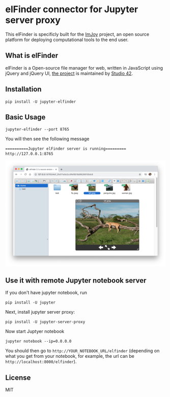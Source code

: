# elFinder connector for Jupyter server proxy

This elFinder is specificly built for the [ImJoy](https://imjoy.io) project, an open source platform for deploying computational tools to the end user.

## What is elFinder
elFinder is a Open-source file manager for web, written in JavaScript using jQuery and jQuery UI, [the project](https://github.com/Studio-42/elfinder) is maintained by [Studio 42](https://github.com/Studio-42).

## Installation

```
pip install -U jupyter-elfinder
```

## Basic Usage
```
jupyter-elfinder --port 8765
```

You will then see the following message
```
==========Jupyter elFinder server is running=========
http://127.0.0.1:8765
```

![jupyter-elfinder-screenshot](example-data/jupyter-elfinder-screenshot.png)


## Use it with remote Jupyter notebook server

If you don't have jupyter notebook, run 
```
pip install -U jupyter
```

Next, install jupyter server proxy:
```
pip install -U jupyter-server-proxy
```

Now start Juptyer notebook
```
jupyter notebook --ip=0.0.0.0
```

You should then go to `http://YOUR_NOTEBOOK_URL/elfinder` (depending on what you get from your notebook, for example, the url can be `http://localhost:8000/elfinder`).


## License

MIT
